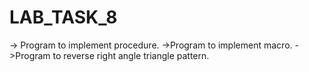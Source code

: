 # LAB_TASK_8
-> Program to implement procedure. ->Program to implement macro. ->Program to reverse right angle triangle pattern.

